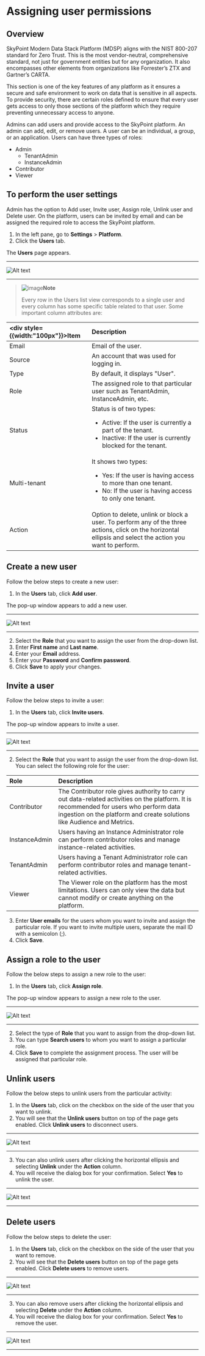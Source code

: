 # Assigning user permissions

## Overview

SkyPoint Modern Data Stack Platform (MDSP) aligns with the NIST 800-207 standard for Zero Trust. This is the most vendor-neutral, comprehensive standard, not just for government entities but for any organization. It also encompasses other elements from organizations like Forrester’s ZTX and Gartner’s CARTA.

This section is one of the key features of any platform as it ensures a secure and safe environment to work on data that is sensitive in all aspects. To provide security, there are certain roles defined to ensure that every user gets access to only those sections of the platform which they require preventing unnecessary access to anyone.

Admins can add users and provide access to the SkyPoint platform. An admin can add, edit, or remove users. A user can be an individual, a group, or an application. Users can have three types of roles:

- Admin
  - TenantAdmin
  - InstanceAdmin
- Contributor
- Viewer

## To perform the user settings

Admin has the option to Add user, Invite user, Assign role, Unlink user and Delete user. On the platform, users can be invited by email and can be assigned the required role to access the SkyPoint platform.

1. In the left pane, go to **Settings** > **Platform**.
2. Click the **Users** tab.

The **Users** page appears.  

---

![Alt text](/doc_snippets/PlatformUsers.png)  

---

> ![image](/doc_snippets/Note_icon.png)**Note**
>
> Every row in the Users list view corresponds to a single user and every column has some specific table related to that user. Some important column attributes are:

|<div style={{width:"100px"}}>Item</div>|Description|
| :- | :- |
|Email|Email of the user.|
|Source|An account that was used for logging in.|
|Type|By default, it displays "User".|
|Role|The assigned role to that particular user such as TenantAdmin, InstanceAdmin, etc.|
|Status|Status is of two types: <ul><li>Active: If the user is currently a part of the tenant. </li><li>Inactive: If the user is currently blocked for the tenant.</li></ul>|  
|Multi-tenant|It shows two types:<ul><li> Yes: If the user is having access to more than one tenant.</li><li> No: If the user is having access to only one tenant.</li></ul>|
|Action|Option to delete, unlink or block a user. To perform any of the three actions, click on the horizontal ellipsis and select the action you want to perform.|

## Create a new user

Follow the below steps to create a new user:

1. In the **Users** tab, click **Add user**.

The pop-up window appears to add a new user.  

---

![Alt text](/doc_snippets/createuser.PNG)  

---

2. Select the **Role** that you want to assign the user from the drop-down list.
3. Enter **First name** and **Last name**.
4. Enter your **Email** address.
5. Enter your **Password** and **Confirm password**.
6. Click **Save** to apply your changes.

## Invite a user

Follow the below steps to invite a user:

1. In the **Users** tab, click **Invite users**.

The pop-up window appears to invite a user.  

---

![Alt text](/doc_snippets/inviteuser.PNG)  

---

2. Select the **Role** that you want to assign the user from the drop-down list. You can select the following role for the user:

|Role|Description|
| :- | :- |
|Contributor|The Contributor role gives authority to carry out data-related activities on the platform. It is recommended for users who perform data ingestion on the platform and create solutions like Audience and Metrics.|
|InstanceAdmin|Users having an Instance Administrator role can perform contributor roles and manage instance-related activities. |
|TenantAdmin|Users having a Tenant Administrator role can perform contributor roles and manage tenant-related activities.|
|Viewer|The Viewer role on the platform has the most limitations. Users can only view the data but cannot modify or create anything on the platform.|

3. Enter **User emails** for the users whom you want to invite and assign the particular role. If you want to invite multiple users, separate the mail ID with a semicolon (;).
4. Click **Save**.

## Assign a role to the user

Follow the below steps to assign a new role to the user:

1. In the **Users** tab, click **Assign role**.

The pop-up window appears to assign a new role to the user.  

---

![Alt text](/doc_snippets/assignrole.PNG)  

---

2. Select the type of **Role** that you want to assign from the drop-down list.
3. You can type **Search users** to whom you want to assign a particular role.
4. Click **Save** to complete the assignment process. The user will be assigned that particular role.

## Unlink users

Follow the below steps to unlink users from the particular activity:

1. In the **Users** tab, click on the checkbox on the side of the user that you want to unlink.
2. You will see that the **Unlink users** button on top of the page gets enabled. Click **Unlink users** to disconnect users.  

---

![Alt text](/doc_snippets/PlatformUsersUnlink.png)  

---

3. You can also unlink users after clicking the horizontal ellipsis and selecting **Unlink** under the **Action** column. 
4. You will receive the dialog box for your confirmation. Select **Yes** to unlink the user.  

---

![Alt text](/doc_snippets/UnlinkUsersConfirm.png)  

---

## Delete users

Follow the below steps to delete the user:

1. In the **Users** tab, click on the checkbox on the side of the user that you want to remove.
2. You will see that the **Delete users** button on top of the page gets enabled. Click **Delete users** to remove users.  

---

![Alt text](/doc_snippets/DeleteUsers.png)  

---

3. You can also remove users after clicking the horizontal ellipsis and selecting **Delete** under the **Action** column.
4. You will receive the dialog box for your confirmation. Select **Yes** to remove the user.  

---

![Alt text](/doc_snippets/DeleteUsersConfirm.png)  

---